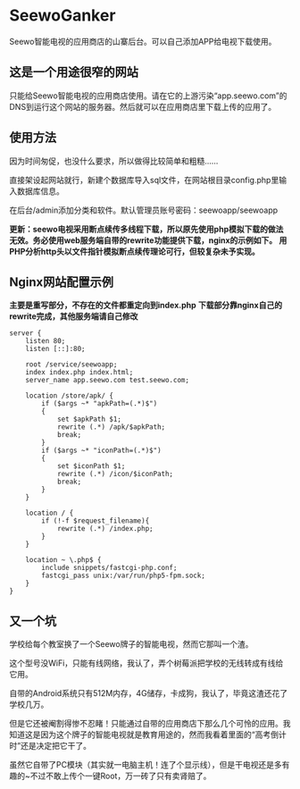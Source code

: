 # SeewoGanker

Seewo智能电视的应用商店的山寨后台。可以自己添加APP给电视下载使用。

## 这是一个用途很窄的网站

只能给Seewo智能电视的应用商店使用。请在它的上游污染“app.seewo.com”的DNS到运行这个网站的服务器。然后就可以在应用商店里下载上传的应用了。

## 使用方法

因为时间匆促，也没什么要求，所以做得比较简单和粗糙……

直接架设起网站就行，新建个数据库导入sql文件，在网站根目录config.php里输入数据库信息。

在后台/admin添加分类和软件。默认管理员账号密码：seewoapp/seewoapp

**更新：seewo电视采用断点续传多线程下载，所以原先使用php模拟下载的做法无效。务必使用web服务端自带的rewrite功能提供下载，nginx的示例如下。**
**用PHP分析http头以文件指针模拟断点续传理论可行，但较复杂未予实现。**

## Nginx网站配置示例

**主要是重写部分，不存在的文件都重定向到index.php**
**下载部分靠nginx自己的rewrite完成，其他服务端请自己修改**

```
server {
	listen 80;
	listen [::]:80;

	root /service/seewoapp;
	index index.php index.html;
	server_name app.seewo.com test.seewo.com;

	location /store/apk/ {
		if ($args ~* "apkPath=(.*)$")
		{
			set $apkPath $1;
			rewrite (.*) /apk/$apkPath;
			break;
		}
		if ($args ~* "iconPath=(.*)$")
		{
			set $iconPath $1;
			rewrite (.*) /icon/$iconPath;
			break;
		}
	}
	
	location / {
		if (!-f $request_filename){
			rewrite (.*) /index.php;
		}
	}
	
	location ~ \.php$ {
		include snippets/fastcgi-php.conf;
		fastcgi_pass unix:/var/run/php5-fpm.sock;
	}
}
```

## 又一个坑

学校给每个教室换了一个Seewo牌子的智能电视，然而它那叫一个渣。

这个型号没WiFi，只能有线网络，我认了，弄个树莓派把学校的无线转成有线给它用。

自带的Android系统只有512M内存，4G储存，卡成狗，我认了，毕竟这渣还花了学校几万。

但是它还被阉割得惨不忍睹！只能通过自带的应用商店下那么几个可怜的应用。我知道这是因为这个牌子的智能电视就是教育用途的，然而我看着里面的“高考倒计时”还是决定把它干了。

虽然它自带了PC模块（其实就一电脑主机！连了个显示线），但是干电视还是多有趣的~不过不敢上传个一键Root，万一砖了只有卖肾赔了。